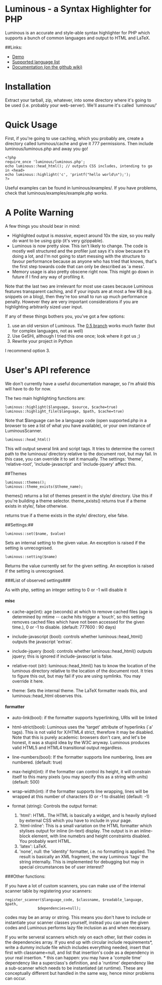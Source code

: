 Luminous - a Syntax Highlighter for PHP
=======================================

Luminous is an accurate and style-able syntax highlighter for PHP which supports 
a bunch of common languages and output to HTML and LaTeX.

##Links:

+ [Demo](http://luminous.asgaard.co.uk/)
+ [Supported language list](http://luminous.asgaard.co.uk/luminous/supported.php)
+ [Documentation (on the github wiki)](https://github.com/markwatkinson/luminous/wiki)


Installation
============
Extract your tarball, zip, whatever, into some directory where it's going to be
used (i.e. probably your web-server).  We'll assume it's called `luminous/'

Quick Usage 
===========

First, if you're going to use caching, which you probably are, create a 
directory called luminous/cache and give it 777 permissions. Then include 
luminous/luminous.php and away you go!

    <?php 
    require_once 'luminous/luminous.php';
    echo luminous::head_html(); // outputs CSS includes, intending to go in <head>
    echo luminous::highlight('c', 'printf("hello world\n");');
    ?>

Useful examples can be found in luminous/examples/. If you have problems,
check that luminous/examples/example.php works.

A Polite Warning
================

A few things you should bear in mind:

+ Highlighted output is *massive*, expect around 10x the size, so you really
do want to be using gzip (it's very gzippable).
+ Luminous is now pretty slow. This isn't likely to change. The code is
mostly well structured and the profiler just says it's slow because it's doing
a lot, and I'm not going to start messing with the structure to favour 
performance because as anyone who has tried that knows, that's the first step
towards code that can only be described as 'a mess'.
+ Memory usage is also pretty obscene right now. This might go down in future
if I find any way of profiling it. 

Note that the last two are irrelevant for most use cases because Luminous
features transparent caching, and if your inputs are at most a few KB (e.g.
snippets on a blog), then they're too small to run up much performance 
penalty. However they are very important considerations if you are highlighting 
arbitrarily sized user input.

If any of these things bothers you, you've got a few options: 

1. use an old version of Luminous. The 
[0.5 branch](http://code.google.com/p/luminous) works much faster (but for 
complex languages, not as well)
2. Use GeSHi, although I tried this one once; look where it got us ;)
3. Rewrite your project in Python

I recommend option 3.


User's API reference
====================

We don't currently have a useful documentation manager, so I'm afraid this
will have to do for now.

The two main highlighting functions are:
  
    luminous::highlight($language, $source, $cache=true)
    luminous::highlight_file($language, $path, $cache=true)
  
Note that $language can be a language code (open supported.php in a browser 
to see a list of what you have available), or your own instance of
LuminousScanner.

    luminous::head_html()
  
This will output several link and script tags. It tries to determine the
correct path to the luminous/ directory relative to the document root, but 
may fail. In this case, you can override it to set it manually. The settings:
'theme', 'relative-root', 'include-javascript' and 'include-jquery' affect
this.

##Themes

    luminous::themes(); 
    luminous::theme_exists($theme_name);

themes() returns a list of themes present in the style/ directory. Use this 
if you're building a theme selector. theme_exists() returns true if a theme
exists in style/, false otherwise. 
  
returns true if a theme exists in the style/ directory, else false.

##Settings:##

    luminous::set($name, $value)
  
Sets an internal setting to the given value. An exception is raised if 
the setting is unrecognised.

    luminous::setting($name)
  
Returns the value currently set for the given setting. An exception is raised 
if the setting is unrecognised.
  
###List of observed settings###
  
As with php, setting an integer setting to 0 or -1 will disable it


#### misc

+ cache-age(int): age (seconds) at which to remove cached files (age is 
determined by mtime -- cache hits trigger a `touch', so this setting removes
cached files which have not been accessed for the given time.),
0 or -1 to disable. (default: 777600 : 90 days)

+ include-javascript (bool): controls whether luminous::head_html() outputs
the javascript 'extras'.

+ include-jquery (bool): controls whether luminous::head_html() outputs
jquery; this is ignored if include-javascript is false.

+ relative-root (str): luminous::head_html() has to know the location of the
luminous directory relative to the location of the document root. It 
tries to figure this out, but may fail if you are using symlinks. 
You may override it here.

+ theme: Sets the internal theme. The LaTeX formatter reads this, and
luminous::head_html observes this.


#### formatter

+ auto-link(bool): if the formatter supports hyperlinking, URIs will be linked

+ html-strict(bool): Luminous uses the 'target' attribute of hyperlinks (`a' tags). 
This is not valid for X/HTML4 strict, therefore it may be disabled. Note that
this is purely academic: browsers don't care, and let's be honest, it was a 
stupid idea by the W3C anyway. Luminous produces valid HTML5 and HTML4 
transitional output regardless.

+ line-numbers(bool): If the formatter supports line numbering, lines are 
numbered. (default: true)

+ max-height(int): if the formatter can control its height, it will constrain 
itself to this many pixels (you may specify this as a string with units)
(default: 500)

+ wrap-width(int): if the formatter supports line wrapping, lines 
will be wrapped at this number of characters (0 or -1 to disable) (default: 
-1)  

+ format (string): Controls the output format:  
  1. 'html': HTML. The HTML is basically a widget, and is heavily stylised by 
  external CSS which you have to include in your page.
  2. 'html-inline': This is a small variation on the HTML formatter which 
  stylises output for inline (in-text) display. The output is in an 
  inline-block element, with line numebrs and height constraints 
  disabled. You probably want HTML.  
  3. 'latex': LaTeX. 
  4. 'none', null: the 'identity' formatter, i.e. no formatting is applied. The
  result is basically an XML fragment, the way Luminous 'tags' the string
  internally. This is implemented for debugging but may in special 
  circumstances be of user interest?


  
###Other functions:
  
If you have a lot of custom scanners, you can make use of the internal 
scanner table by registering your scanners:
  
    register_scanner($language_code, $classname, $readable_language, $path, 
                   $dependencies=null);
  
codes may be an array or string. This means you don't have to include or 
instantiate your scanner classes yourself, instead you can use the given codes
and Luminous performs lazy file inclusion as and when necessary.

If you write serveral scanners which rely on each other, list their codes in 
the dependencies array. If you end up with circular include requirements\*, 
write a dummy include file which includes everything needed, insert that first 
with classname=null, and list that insertion's code as a dependency in your 
real insertion.
\* this can happen: you may have a 'compile time' dependency like a superclass's
definition, and a 'runtime' dependency like a sub-scanner which needs to be
instantiated (at runtime). These are conceptually different but handled in
the same way, hence minor problems can occur.

  
  
